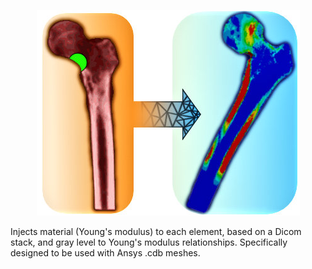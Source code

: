 <p align="center">
<img src="https://github.com/MarcG-LBMC-Lyos/QCTMA/blob/main/imgs/Illustration.jpg?raw=true">
</p>
Injects material (Young's modulus) to each element, based on a Dicom stack, and gray level to Young's modulus relationships. Specifically designed to be used with Ansys .cdb meshes.